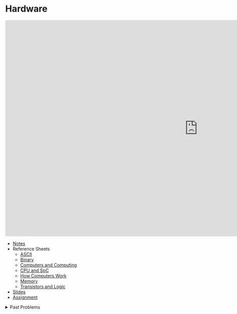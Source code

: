 # Hardware

<iframe width="1214" height="683" src="https://video.cs50.io/6mbFO0ZLMW8" title="Hardware - CS50&#39;s Understanding Technology 2017" frameborder="0" allow="accelerometer; autoplay; clipboard-write; encrypted-media; gyroscope; picture-in-picture; web-share" allowfullscreen></iframe>

* [Notes](./notes)
* Reference Sheets
  * [ASCII](../../assets/pdfs/ascii.pdf)
  * [Binary](../../assets/pdfs/binary.pdf)
  * [Computers and Computing](../../assets/pdfs/computers_and_computing.pdf)
  * [CPU and SoC](../../assets/pdfs/cpu_and_soc.pdf)
  * [How Computers Work](../../assets/pdfs/how_computers_work.pdf)
  * [Memory](../../assets/pdfs/memory.pdf)
  * [Transistors and Logic](../../assets/pdfs/transistors_and_logic.pdf)
* [Slides](https://cdn.cs50.net/cscie1a/2017/fall/lectures/hardware/hardware.pdf)
* [Assignment](./assignments/)

<details>
<summary>Past Problems</summary>
<ul>
  <li><a href="https://cs50.harvard.edu/ap/2023/problems/house/">Around the House</a></li>
  <li><a href="https://cs50.harvard.edu/ap/2023/problems/tech/">Tech Spotlight</a></li>
  <li><a href="https://cs50.harvard.edu/ap/2023/problems/algorithms/">Everyday Algorithms</a></li>
  <li><a href="https://cs50.harvard.edu/ap/2023/problems/ui/">Me, Myself, and UI</a></li>
</ul>
</details>
  